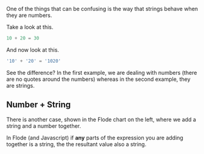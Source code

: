 One of the things that can be confusing is the way that strings behave when they are numbers.

Take a look at this.

```javascript
10 + 20 = 30
```

And now look at this.

```javascript
'10' + '20' = '1020'
```

See the difference? In the first example, we are dealing with numbers (there are no quotes around the numbers) whereas in the second example, they are strings.

## Number + String
There is another case, shown in the Flode chart on the left, where we add a string and a number together.

In Flode (and Javascript) if **any** parts of the expression you are adding together is a string, the the resultant value also a string.

